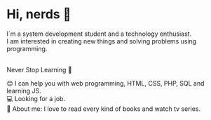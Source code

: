 <h1>Hi, nerds 🖖</h1>

<p>
  I´m a system development student and a technology enthusiast. <br/>
  I am interested in creating new things and solving problems using programming. <br/><br/>

  Never Stop Learning 🚀<br/>
</p>

<p>
  😊   I can help you with web programming, HTML, CSS, PHP, SQL and learning JS. <br/>
  💻   Looking for a job. <br/>
  👧   About me: I love to read every kind of books and watch tv series.
</p>
